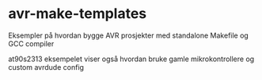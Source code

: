 # avr-make-templates

Eksempler på hvordan bygge AVR prosjekter med standalone Makefile og GCC compiler

at90s2313 eksempelet viser også hvordan bruke gamle mikrokontrollere og custom avrdude config 
